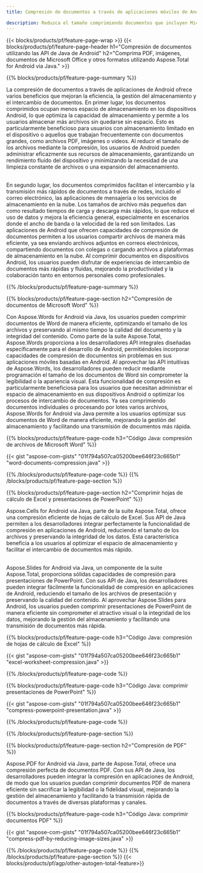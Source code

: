 ```yaml
---
title: Compresión de documentos a través de aplicaciones móviles de Android

description: Reduzca el tamaño comprimiendo documentos que incluyen Microsoft Word, Excel, PowerPoint, PDF e imágenes a través de su aplicación móvil. Pruebe el resultado de la compresión en línea.
---
```


{{< blocks/products/pf/feature-page-wrap >}}
{{< blocks/products/pf/feature-page-header h1="Compresión de documentos utilizando las API de Java de Android" h2="Comprima PDF, imágenes, documentos de Microsoft Office y otros formatos utilizando Aspose.Total for Android via Java." >}}

{{% blocks/products/pf/feature-page-summary %}}

La compresión de documentos a través de aplicaciones de Android ofrece varios beneficios que mejoran la eficiencia, la gestión del almacenamiento y el intercambio de documentos. En primer lugar, los documentos comprimidos ocupan menos espacio de almacenamiento en los dispositivos Android, lo que optimiza la capacidad de almacenamiento y permite a los usuarios almacenar más archivos sin quedarse sin espacio. Esto es particularmente beneficioso para usuarios con almacenamiento limitado en el dispositivo o aquellos que trabajan frecuentemente con documentos grandes, como archivos PDF, imágenes o videos. Al reducir el tamaño de los archivos mediante la compresión, los usuarios de Android pueden administrar eficazmente sus recursos de almacenamiento, garantizando un rendimiento fluido del dispositivo y minimizando la necesidad de una limpieza constante de archivos o una expansión del almacenamiento. <br /><br />

En segundo lugar, los documentos comprimidos facilitan el intercambio y la transmisión más rápidos de documentos a través de redes, incluido el correo electrónico, las aplicaciones de mensajería o los servicios de almacenamiento en la nube. Los tamaños de archivo más pequeños dan como resultado tiempos de carga y descarga más rápidos, lo que reduce el uso de datos y mejora la eficiencia general, especialmente en escenarios donde el ancho de banda o la velocidad de la red son limitados. Las aplicaciones de Android que ofrecen capacidades de compresión de documentos permiten a los usuarios compartir archivos de manera más eficiente, ya sea enviando archivos adjuntos en correos electrónicos, compartiendo documentos con colegas o cargando archivos a plataformas de almacenamiento en la nube. Al comprimir documentos en dispositivos Android, los usuarios pueden disfrutar de experiencias de intercambio de documentos más rápidas y fluidas, mejorando la productividad y la colaboración tanto en entornos personales como profesionales.

{{% /blocks/products/pf/feature-page-summary  %}}

{{% blocks/products/pf/feature-page-section  h2="Compresión de documentos de Microsoft Word" %}}

Con Aspose.Words for Android via Java, los usuarios pueden comprimir documentos de Word de manera eficiente, optimizando el tamaño de los archivos y preservando al mismo tiempo la calidad del documento y la integridad del contenido. Como parte de la suite Aspose.Total, Aspose.Words proporciona a los desarrolladores API integrales diseñadas específicamente para el desarrollo de Android, permitiéndoles incorporar capacidades de compresión de documentos sin problemas en sus aplicaciones móviles basadas en Android. Al aprovechar las API intuitivas de Aspose.Words, los desarrolladores pueden reducir mediante programación el tamaño de los documentos de Word sin comprometer la legibilidad o la apariencia visual. Esta funcionalidad de compresión es particularmente beneficiosa para los usuarios que necesitan administrar el espacio de almacenamiento en sus dispositivos Android o optimizar los procesos de intercambio de documentos. Ya sea comprimiendo documentos individuales o procesando por lotes varios archivos, Aspose.Words for Android via Java permite a los usuarios optimizar sus documentos de Word de manera eficiente, mejorando la gestión del almacenamiento y facilitando una transmisión de documentos más rápida.

{{% blocks/products/pf/feature-page-code h3="Código Java: compresión de archivos de Microsoft Word" %}}

{{< gist "aspose-com-gists" "01f794a507ca05200bee646f23c665b1" "word-documents-compression.java" >}}

{{% /blocks/products/pf/feature-page-code  %}}
{{% /blocks/products/pf/feature-page-section %}}

{{% blocks/products/pf/feature-page-section  h2="Comprimir hojas de cálculo de Excel y presentaciones de PowerPoint" %}}

Aspose.Cells for Android via Java, parte de la suite Aspose.Total, ofrece una compresión eficiente de hojas de cálculo de Excel. Sus API de Java permiten a los desarrolladores integrar perfectamente la funcionalidad de compresión en aplicaciones de Android, reduciendo el tamaño de los archivos y preservando la integridad de los datos. Esta característica beneficia a los usuarios al optimizar el espacio de almacenamiento y facilitar el intercambio de documentos más rápido. <br /><br />

Aspose.Slides for Android via Java, un componente de la suite Aspose.Total, proporciona sólidas capacidades de compresión para presentaciones de PowerPoint. Con sus API de Java, los desarrolladores pueden integrar fácilmente la funcionalidad de compresión en aplicaciones de Android, reduciendo el tamaño de los archivos de presentación y preservando la calidad del contenido. Al aprovechar Aspose.Slides para Android, los usuarios pueden comprimir presentaciones de PowerPoint de manera eficiente sin comprometer el atractivo visual o la integridad de los datos, mejorando la gestión del almacenamiento y facilitando una transmisión de documentos más rápida.

{{% blocks/products/pf/feature-page-code h3="Código Java: compresión de hojas de cálculo de Excel" %}}

{{< gist "aspose-com-gists" "01f794a507ca05200bee646f23c665b1" "excel-worksheet-compression.java" >}}

{{% /blocks/products/pf/feature-page-code  %}}

{{% blocks/products/pf/feature-page-code h3="Código Java: comprimir presentaciones de PowerPoint" %}}

{{< gist "aspose-com-gists" "01f794a507ca05200bee646f23c665b1" "compress-powerpoint-presentation.java" >}}

{{% /blocks/products/pf/feature-page-code  %}}

{{% /blocks/products/pf/feature-page-section %}}

{{% blocks/products/pf/feature-page-section  h2="Compresión de PDF" %}}

Aspose.PDF for Android via Java, parte de Aspose.Total, ofrece una compresión perfecta de documentos PDF. Con sus API de Java, los desarrolladores pueden integrar la compresión en aplicaciones de Android, de modo que los usuarios puedan comprimir documentos PDF de manera eficiente sin sacrificar la legibilidad o la fidelidad visual, mejorando la gestión del almacenamiento y facilitando la transmisión rápida de documentos a través de diversas plataformas y canales.

{{% blocks/products/pf/feature-page-code h3="Código Java: comprimir documentos PDF" %}}

{{< gist "aspose-com-gists" "01f794a507ca05200bee646f23c665b1" "compress-pdf-by-reducing-image-sizes.java" >}}

{{% /blocks/products/pf/feature-page-code  %}}
{{% /blocks/products/pf/feature-page-section %}}
{{< blocks/products/pf/agp/other-autogen-total-feature>}}
